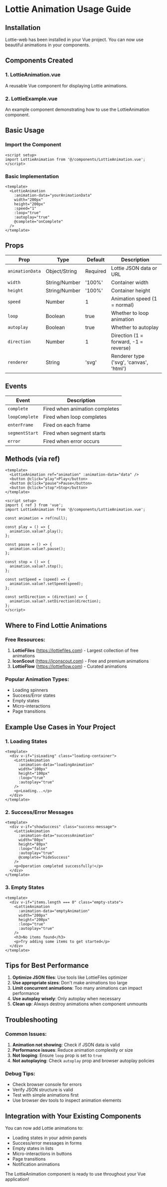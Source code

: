 # Lottie Animation Usage Guide

## Installation
Lottie-web has been installed in your Vue project. You can now use beautiful animations in your components.

## Components Created

### 1. LottieAnimation.vue
A reusable Vue component for displaying Lottie animations.

### 2. LottieExample.vue
An example component demonstrating how to use the LottieAnimation component.

## Basic Usage

### Import the Component
```vue
<script setup>
import LottieAnimation from '@/components/LottieAnimation.vue';
</script>
```

### Basic Implementation
```vue
<template>
  <LottieAnimation
    :animation-data="yourAnimationData"
    width="200px"
    height="200px"
    :speed="1"
    :loop="true"
    :autoplay="true"
    @complete="onComplete"
  />
</template>
```

## Props

| Prop | Type | Default | Description |
|------|------|---------|-------------|
| `animationData` | Object/String | Required | Lottie JSON data or URL |
| `width` | String/Number | '100%' | Container width |
| `height` | String/Number | '100%' | Container height |
| `speed` | Number | 1 | Animation speed (1 = normal) |
| `loop` | Boolean | true | Whether to loop animation |
| `autoplay` | Boolean | true | Whether to autoplay |
| `direction` | Number | 1 | Direction (1 = forward, -1 = reverse) |
| `renderer` | String | 'svg' | Renderer type ('svg', 'canvas', 'html') |

## Events

| Event | Description |
|-------|-------------|
| `complete` | Fired when animation completes |
| `loopComplete` | Fired when loop completes |
| `enterFrame` | Fired on each frame |
| `segmentStart` | Fired when segment starts |
| `error` | Fired when error occurs |

## Methods (via ref)

```vue
<template>
  <LottieAnimation ref="animation" :animation-data="data" />
  <button @click="play">Play</button>
  <button @click="pause">Pause</button>
  <button @click="stop">Stop</button>
</template>

<script setup>
import { ref } from 'vue';
import LottieAnimation from '@/components/LottieAnimation.vue';

const animation = ref(null);

const play = () => {
  animation.value?.play();
};

const pause = () => {
  animation.value?.pause();
};

const stop = () => {
  animation.value?.stop();
};

const setSpeed = (speed) => {
  animation.value?.setSpeed(speed);
};

const setDirection = (direction) => {
  animation.value?.setDirection(direction);
};
</script>
```

## Where to Find Lottie Animations

### Free Resources:
1. **LottieFiles** (https://lottiefiles.com) - Largest collection of free animations
2. **IconScout** (https://iconscout.com) - Free and premium animations
3. **LottieFlow** (https://lottieflow.com) - Curated animations

### Popular Animation Types:
- Loading spinners
- Success/Error states
- Empty states
- Micro-interactions
- Page transitions

## Example Use Cases in Your Project

### 1. Loading States
```vue
<template>
  <div v-if="isLoading" class="loading-container">
    <LottieAnimation
      :animation-data="loadingAnimation"
      width="100px"
      height="100px"
      :loop="true"
      :autoplay="true"
    />
    <p>Loading...</p>
  </div>
</template>
```

### 2. Success/Error Messages
```vue
<template>
  <div v-if="showSuccess" class="success-message">
    <LottieAnimation
      :animation-data="successAnimation"
      width="80px"
      height="80px"
      :loop="false"
      :autoplay="true"
      @complete="hideSuccess"
    />
    <p>Operation completed successfully!</p>
  </div>
</template>
```

### 3. Empty States
```vue
<template>
  <div v-if="items.length === 0" class="empty-state">
    <LottieAnimation
      :animation-data="emptyAnimation"
      width="200px"
      height="200px"
      :loop="true"
      :autoplay="true"
    />
    <h3>No items found</h3>
    <p>Try adding some items to get started</p>
  </div>
</template>
```

## Tips for Best Performance

1. **Optimize JSON files**: Use tools like LottieFiles optimizer
2. **Use appropriate sizes**: Don't make animations too large
3. **Limit concurrent animations**: Too many animations can impact performance
4. **Use autoplay wisely**: Only autoplay when necessary
5. **Clean up**: Always destroy animations when component unmounts

## Troubleshooting

### Common Issues:
1. **Animation not showing**: Check if JSON data is valid
2. **Performance issues**: Reduce animation complexity or size
3. **Not looping**: Ensure `loop` prop is set to `true`
4. **Not autoplaying**: Check `autoplay` prop and browser autoplay policies

### Debug Tips:
- Check browser console for errors
- Verify JSON structure is valid
- Test with simple animations first
- Use browser dev tools to inspect animation elements

## Integration with Your Existing Components

You can now add Lottie animations to:
- Loading states in your admin panels
- Success/error messages in forms
- Empty states in lists
- Micro-interactions in buttons
- Page transitions
- Notification animations

The LottieAnimation component is ready to use throughout your Vue application! 